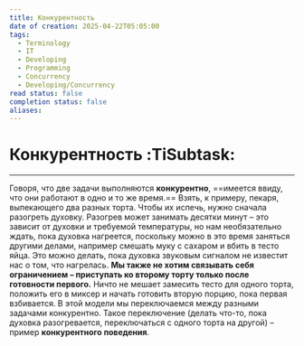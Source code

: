 ```yaml
---
title: Конкурентность
date of creation: 2025-04-22T05:05:00
tags:
  - Terminology
  - IT
  - Developing
  - Programming
  - Concurrency
  - Developing/Concurrency
read status: false
completion status: false
aliases:
---
```

# Конкурентность :TiSubtask:
---

Говоря, что две задачи выполняются **конкурентно**, ==имеется  ввиду, что они работают в одно и то же время.== Взять, к примеру, пекаря, выпекающего два разных торта. Чтобы их испечь, нужно сначала разогреть духовку. Разогрев может занимать десятки минут – это зависит от духовки и требуемой температуры, но нам необязательно ждать, пока духовка нагреется, поскольку можно в это время заняться другими делами, например смешать муку с сахаром и вбить в тесто яйца. Это можно делать, пока духовка звуковым сигналом не известит нас о том, что нагрелась.
**Мы также не хотим связывать себя ограничением – приступать ко второму торту только после готовности первого.** Ничто не мешает замесить тесто для одного торта, положить его в миксер и начать готовить вторую порцию, пока первая взбивается. В этой модели мы переключаемся между разными задачами конкурентно. Такое переключение (делать что-то, пока духовка разогревается, переключаться с одного торта на другой) – пример **конкурентного поведения**.
